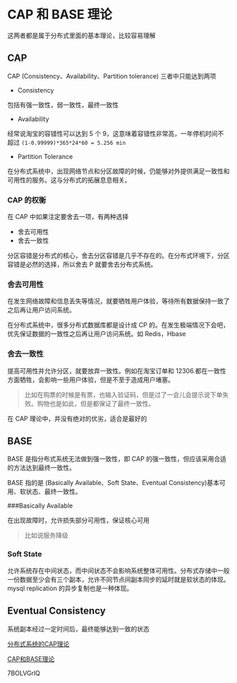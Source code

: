 # CAP 和 BASE 理论

这两者都是属于分布式里面的基本理论，比较容易理解

## CAP

CAP (Consistency、Availability、Partition tolerance) 三者中只能达到两项

* Consistency

包括有强一致性，弱一致性，最终一致性

* Availability

经常说淘宝的容错性可以达到 5 个 9，这意味着容错性非常高，一年停机时间不超过 ``(1-0.99999)*365*24*60 = 5.256 min`` 

* Partition Tolerance

在分布式系统中，出现网络节点和分区故障的时候，仍能够对外提供满足一致性和可用性的服务。这与分布式的拓展息息相关。



### CAP 的权衡

在 CAP 中如果注定要舍去一项，有两种选择

* 舍去可用性
* 舍去一致性

分区容错是分布式的核心，舍去分区容错是几乎不存在的。在分布式环境下，分区容错是必然的选择，所以舍去 P 就要舍去分布式系统。



### 舍去可用性

在发生网络故障和信息丢失等情况，就要牺牲用户体验，等待所有数据保持一致了之后再让用户访问系统。

在分布式系统中，很多分布式数据库都是设计成 CP 的。在发生极端情况下会吧，优先保证数据的一致性之后再让用户访问系统。如 Redis，Hbase



### 舍去一致性

提高可用性并允许分区，就要放弃一致性。例如在淘宝订单和 12306.都在一致性方面牺牲，会影响一些用户体验，但是不至于造成用户堵塞。

>  比如在购票的时候是有票，也输入验证码，但是过了一会儿会提示说下单失败。购物也是如此，但是都保证了最终一致性。



在 CAP 理论中，并没有绝对的优劣，适合是最好的



## BASE

BASE 是指分布式系统无法做到强一致性，即 CAP 的强一致性，但应该采用合适的方法达到最终一致性。

BASE 指的是 (Basically Available、Soft State、Eventual Consistency)基本可用、软状态、最终一致性。

###Basically Available

在出现故障时，允许损失部分可用性，保证核心可用

>  比如说服务降级


### Soft State

允许系统存在中间状态，而中间状态不会影响系统整体可用性。分布式存储中一般一份数据至少会有三个副本，允许不同节点间副本同步的延时就是软状态的体现。mysql replication 的异步复制也是一种体现。



## Eventual Consistency

系统副本经过一定时间后，最终能够达到一致的状态



[分布式系统的CAP理论](https://www.hollischuang.com/archives/666)

[CAP和BASE理论](https://my.oschina.net/foodon/blog/372703)

7BOLVGrlQ